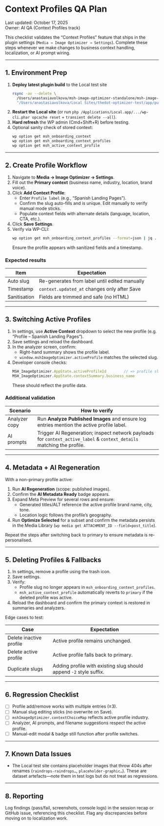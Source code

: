 # Context Profiles QA Plan

Last updated: October 17, 2025  
Owner: AI QA (Context Profiles track)

This checklist validates the “Context Profiles” feature that ships in the plugin settings (`Media → Image Optimizer → Settings`). Complete these steps whenever we make changes to business context handling, localization, or AI prompt wiring.

---

## 1. Environment Prep

1. **Deploy latest plugin build** to the Local test site  
   ```bash
   rsync -av --delete \
     /Users/anastasiavolkova/msh-image-optimizer-standalone/msh-image-optimizer/ \
     "/Users/anastasiavolkova/Local Sites/thedot-optimizer-test/app/public/wp-content/plugins/msh-image-optimizer/"
   ```
2. **Restart the Local site** (or run `php /Applications/Local.app/.../wp-cli.phar opcache reset` + `transient delete --all`).
3. **Hard refresh** the WP admin (Cmd+Shift+R) before testing.
4. Optional sanity check of stored context:
   ```bash
   wp option get msh_onboarding_context
   wp option get msh_onboarding_context_profiles
   wp option get msh_active_context_profile
   ```

---

## 2. Create Profile Workflow

1. Navigate to **Media → Image Optimizer → Settings**.
2. Fill out the **Primary context** (business name, industry, location, brand voice).
3. Click **Add Context Profile**:
   - Enter `Profile label` (e.g., “Spanish Landing Pages”).
   - Confirm the slug auto-fills and is unique. Edit manually to verify manual mode sticks.
   - Populate context fields with alternate details (language, location, CTA, etc.).
4. Click **Save Settings**.
5. Verify via WP-CLI:
   ```bash
   wp option get msh_onboarding_context_profiles --format=json | jq .
   ```
   Ensure the profile appears with sanitized fields and a timestamp.

### Expected results
| Item | Expectation |
| --- | --- |
| Auto slug | Re-generates from label until edited manually |
| Timestamp | `context.updated_at` changes only after Save |
| Sanitisation | Fields are trimmed and safe (no HTML) |

---

## 3. Switching Active Profiles

1. In settings, use **Active Context** dropdown to select the new profile (e.g. “Profile – Spanish Landing Pages”).
2. Save settings and reload the dashboard.
3. In the analyzer screen, confirm:
   - Right-hand summary shows the profile label.
   - `window.mshImageOptimizer.activeProfile` matches the selected slug.
4. Developer console checks:
   ```js
   MSH_ImageOptimizer.AppState.activeProfileId        // => profile slug
   MSH_ImageOptimizer.AppState.contextSummary.business_name
   ```
   These should reflect the profile data.

### Additional validation
| Scenario | How to verify |
| --- | --- |
| Analyzer copy | Run **Analyze Published Images** and ensure log entries mention the active profile label. |
| AI prompts | Trigger AI Regeneration; inspect network payloads for `context_active_label` & `context_details` matching the profile. |

---

## 4. Metadata + AI Regeneration

With a non-primary profile active:

1. Run **AI Regeneration** (scope: published images).
2. Confirm the **AI Metadata Ready** badge appears.
3. Expand Meta Preview for several rows and ensure:
   - Generated titles/ALT reference the active profile brand name, city, tone.
   - Location logic follows the profile’s geography.
4. Run **Optimize Selected** for a subset and confirm the metadata persists in the Media Library (`wp media get ATTACHMENT_ID --field=post_title`).

Repeat the steps after switching back to primary to ensure metadata is re-personalised.

---

## 5. Deleting Profiles & Fallbacks

1. In settings, remove a profile using the trash icon.
2. Save settings.
3. Verify:
   - Profile slug no longer appears in `msh_onboarding_context_profiles`.
   - `msh_active_context_profile` automatically reverts to `primary` if the deleted profile was active.
4. Reload the dashboard and confirm the primary context is restored in summaries and analyzers.

Edge cases to test:

| Case | Expectation |
| --- | --- |
| Delete inactive profile | Active profile remains unchanged. |
| Delete active profile | Active profile falls back to primary. |
| Duplicate slugs | Adding profile with existing slug should append `-2` style suffix. |

---

## 6. Regression Checklist

- [ ] Profile add/remove works with multiple entries (≥3).
- [ ] Manual slug editing sticks (no overwrite on Save).
- [ ] `mshImageOptimizer.contextChoiceMap` reflects active profile industry.
- [ ] Analyzer, AI prompts, and filename suggestions respect the active profile.
- [ ] Manual-edit modal & badge still function after profile switches.

---

## 7. Known Data Issues

- The Local test site contains placeholder images that throw 404s after renames (`raindrops-raindrops…`, `placeholder-graphic…`). These are dataset artefacts—note them in test logs but do not treat as regressions.

---

## 8. Reporting

Log findings (pass/fail, screenshots, console logs) in the session recap or GitHub issue, referencing this checklist. Flag any discrepancies before moving on to localization work.

